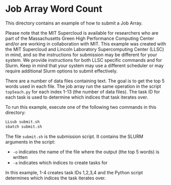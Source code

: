 # Job Array Word Count
This directory contains an example of how to submit a Job Array.

Please note that the MIT Supercloud is available for researchers who are part of the Massachusetts Green High Performance Computing Center and/or are working in collaboration with MIT.  This example was created with the MIT Supercloud and Lincoln Laboratory Supercomputing Center (LLSC) in mind, and so the instructions for submission may be different for your system. We provide instructions for both LLSC specific commands and for Slurm. Keep in mind that your system may use a different scheduler or may require additional Slurm options to submit effectively.

There are a number of data files containing text. The goal is to get the top 5 words used in each file. The job array run the same operation in the script `top5each.py` for each index 1-13 (the number of data files). The task ID for each task is used to determine which indices that task iterates over.

To run this example, execute one of the following two commands in this directory:

```bash
LLsub submit.sh
sbatch submit.sh
```

The file `submit.sh` is the submission script. It contains the SLURM arguments in the script:

- `-o` indicates the name of the file where the output (the top 5 words) is written
- `-a` indicates which indices to create tasks for

In this example, 1-4 creates task IDs 1,2,3,4 and the Python script determines which indices the task iterates over.
